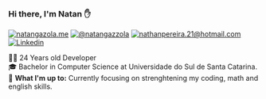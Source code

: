 ### Hi there, I'm Natan :raised_hand:

[![natangazola.me](https://img.shields.io/static/v1?label=natangazola.me&message=%20&color=yellow&logo=&style=flat-square&logoColor=white)](https://natangazola.me/)
[![@natangazzola](https://img.shields.io/static/v1?label=@natangazzola&message=%20&color=orange&logo=Instagram&style=flat-square&logoColor=white)](https://www.instagram.com/natangazzola/)
[![nathanpereira.21@hotmail.com](https://img.shields.io/static/v1?label=nathanpereira.21@hotmail.com&message=%20&color=red&logo=gmail&style=flat-square&logoColor=white)](mailto:nathanpereira.21@hotmail.com)
[![Linkedin](https://img.shields.io/static/v1?label=Natan%20Pereira%20Gazola&message=%20&color=blue&logo=linkedin&style=flat-square&logoColor=white)](https://www.linkedin.com/in/natan-gazola/)
  
  
👨‍💻 24 Years old Developer  
🎓 Bachelor in Computer Science at Universidade do Sul de Santa Catarina. 
🚧 **What I'm up to:** Currently focusing on strenghtening my coding, math and english skills.
